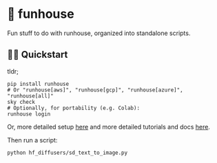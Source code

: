 # 🤡 funhouse

Fun stuff to do with runhouse, organized into standalone scripts.

## 🏃‍♀️ Quickstart

tldr;
```commandline
pip install runhouse
# Or "runhouse[aws]", "runhouse[gcp]", "runhouse[azure]", "runhouse[all]"
sky check
# Optionally, for portability (e.g. Colab):
runhouse login
```
Or, more detailed setup [here](https://github.com/run-house/runhouse#-getting-started) and 
more detailed tutorials and docs [here](https://github.com/run-house/tutorials).

Then run a script:
```commandline
python hf_diffusers/sd_text_to_image.py
```